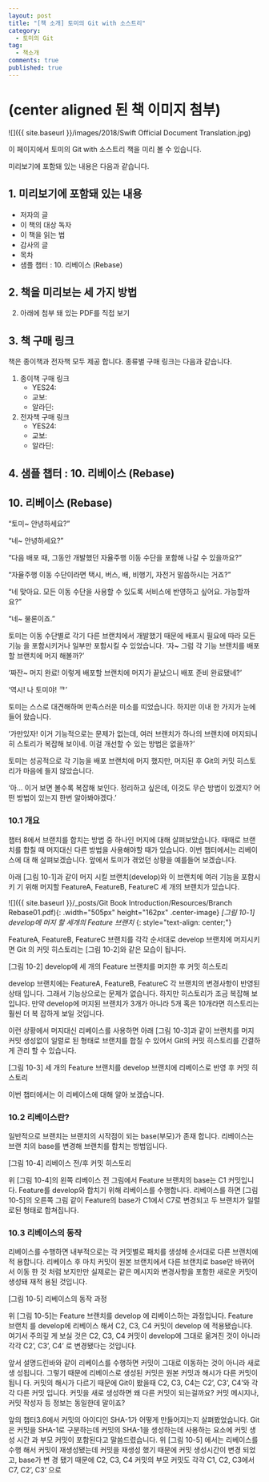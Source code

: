 ```yaml
---
layout: post
title: "[책 소개] 토미의 Git with 소스트리"
category:
  - 토미의 Git
tag:
  - 책소개
comments: true
published: true
---
```


# (center aligned 된 책 이미지  첨부)

![]({{ site.baseurl }}/images/2018/Swift Official Document Translation.jpg)

이 페이지에서 토미의 Git with 소스트리 책을 미리 볼 수 있습니다.

미리보기에 포함돼 있는 내용은 다음과 같습니다.

## 1. 미리보기에 포함돼 있는 내용

- 저자의 글
- 이 책의 대상 독자
- 이 책을 읽는 법
- 감사의 글
- 목차
- 샘플 챕터 : 10. 리베이스 (Rebase)

## 2. 책을 미리보는 세 가지 방법

2. 아래에 첨부 돼 있는 PDF를 직접 보기

## 3. 책 구매 링크

책은 종이책과 전자책 모두 제공 합니다. 종류별 구매 링크는 다음과 같습니다.

1. 종이책 구매 링크
   - YES24:
   - 교보:
   - 알라딘:
2. 전자책 구매 링크
   - YES24:
   - 교보:
   - 알라딘:

## 4. 샘플 챕터 : 10. 리베이스 (Rebase)

## 10. 리베이스 (Rebase)

“토미~ 안녕하세요?”

“네~ 안녕하세요?”

“다음 배포 때, 그동안 개발했던 자율주행 이동 수단을 포함해 나갈 수 있을까요?”

“자율주행 이동 수단이라면 택시, 버스, 배, 비행기, 자전거 말씀하시는 거죠?”

“네 맞아요. 모든 이동 수단을 사용할 수 있도록 서비스에 반영하고 싶어요. 가능할까요?”

“네~ 물론이죠.”

토미는 이동 수단별로 각기 다른 브랜치에서 개발했기 때문에 배포시 필요에 따라 모든 기능 을 포함시키거나 일부만 포함시킬 수 있었습니다.
‘자~ 그럼 각 기능 브랜치를 배포할 브랜치에 머지 해볼까?’

‘짜잔~ 머지 완료! 이렇게 배포할 브랜치에 머지가 끝났으니 배포 준비 완료됐네?’

‘역시! 나 토미야! ᄏ’

토미는 스스로 대견해하며 만족스러운 미소를 띠었습니다. 하지만 이내 한 가지가 눈에 들어 왔습니다.

‘가만있자! 이거 기능적으로는 문제가 없는데, 여러 브랜치가 하나의 브랜치에 머지되니 히 스토리가 복잡해 보이네. 이걸 개선할 수 있는 방법은 없을까?’

토미는 성공적으로 각 기능을 배포 브랜치에 머지 했지만, 머지된 후 Git의 커밋 히스토리가 마음에 들지 않았습니다.

‘아... 이거 보면 볼수록 복잡해 보인다. 정리하고 싶은데, 이것도 무슨 방법이 있겠지? 어떤 방법이 있는지 한번 알아봐야겠다.’

### 10.1 개요

챕터 8에서 브랜치를 합치는 방법 중 하나인 머지에 대해 살펴보았습니다. 때때로 브랜치를 합칠 때 머지대신 다른 방법을 사용해야할 때가 있습니다. 이번 챕터에서는 리베이스에 대 해 살펴보겠습니다. 앞에서 토미가 겪었던 상황을 예를들어 보겠습니다.

아래 [그림 10-1]과 같이 머지 시킬 브랜치(develop)와 이 브랜치에 여러 기능을 포함시키 기 위해 머지할 FeatureA, FeatureB, FeatureC 세 개의 브랜치가 있습니다.![]({{ site.baseurl }}/_posts/Git Book Introduction/Resources/Branch Rebase01.pdf){: .width="505px" height="162px" .center-image}
*[그림 10-1] develop에 머지 할 세개의 Feature 브랜치*
{: style="text-align: center;"}

FeatureA, FeatureB, FeatureC 브랜치를 각각 순서대로 develop 브랜치에 머지시키면 Git 의 커밋 히스토리는 [그림 10-2]와 같은 모습이 됩니다.

[그림 10-2] develop에 세 개의 Feature 브랜치를 머지한 후 커밋 히스토리

develop 브랜치에는 FeatureA, FeatureB, FeatureC 각 브랜치의 변경사항이 반영된 상태 입니다. 그래서 기능상으로는 문제가 없습니다. 하지만 히스토리가 조금 복잡해 보입니다. 만약 develop에 머지된 브랜치가 3개가 아니라 5개 혹은 10개라면 히스토리는 훨씬 더 복 잡하게 보일 것입니다.

이런 상황에서 머지대신 리베이스를 사용하면 아래 [그림 10-3]과 같이 브랜치를 머지커밋 생성없이 일렬로 된 형태로 브랜치를 합칠 수 있어서 Git의 커밋 히스토리를 간결하게 관리 할 수 있습니다.

[그림 10-3] 세 개의 Feature 브랜치를 develop 브랜치에 리베이스로 반영 후 커밋 히스토리

이번 챕터에서는 이 리베이스에 대해 알아 보겠습니다.

### 10.2 리베이스란?

일반적으로 브랜치는 브랜치의 시작점이 되는 base(부모)가 존재 합니다. 리베이스는 브랜 치의 base를 변경해 브랜치를 합치는 방법입니다.

[그림 10-4] 리베이스 전/후 커밋 히스토리

위 [그림 10-4]의 왼쪽 리베이스 전 그림에서 Feature 브랜치의 base는 C1 커밋입니다. Feature를 develop와 합치기 위해 리베이스를 수행합니다. 리베이스를 하면 [그림 10-5]의 오른쪽 그림 같이 Feature의 base가 C1에서 C7로 변경되고 두 브랜치가 일렬로된 형태로 합쳐집니다.

### 10.3 리베이스의 동작

리베이스를 수행하면 내부적으로는 각 커밋별로 패치를 생성해 순서대로 다른 브랜치에 적 용합니다. 리베이스 후 마치 커밋이 원본 브랜치에서 다른 브랜치로 base만 바뀌어서 이동 한 것 처럼 보지만만 실제로는 같은 메시지와 변경사항을 포함한 새로운 커밋이 생성돼 재적 용된 것입니다.

[그림 10-5] 리베이스의 동작 과정

위 [그림 10-5]는 Feature 브랜치를 develop 에 리베이스하는 과정입니다. Feature 브랜치 를 develop에 리베이스 해서 C2, C3, C4 커밋이 develop 에 적용됐습니다. 여기서 주의깊 게 보실 것은 C2, C3, C4 커밋이 develop에 그대로 옮겨진 것이 아니라 각각 C2’, C3’, C4’ 로 변경됐다는 것입니다.

앞서 설명드린바와 같이 리베이스를 수행하면 커밋이 그대로 이동하는 것이 아니라 새로 생 성됩니다. 그렇기 때문에 리베이스로 생성된 커밋은 원본 커밋과 해시가 다른 커밋이 됩니 다. 커밋의 해시가 다르기 때문에 Git이 봤을때 C2, C3, C4는 C2’, C3’, C4’와 각각 다른 커밋 입니다. 커밋을 새로 생성하면 왜 다른 커밋이 되는걸까요? 커밋 메시지나, 커밋 작성자 등 정보는 동일한데 말이죠?

앞의 챕터3.6에서 커밋의 아이디인 SHA-1가 어떻게 만들어지는지 살펴봤었습니다. Git은 커밋을 SHA-1로 구분하는데 커밋의 SHA-1을 생성하는데 사용하는 요소에 커밋 생성 시간 과 부모 커밋이 포함된다고 말씀드렸습니다. 위 [그림 10-5] 에서는 리베이스를 수행 해서 커밋이 재생성됐는데 커밋을 재생성 했기 때문에 커밋 생성시간이 변경 되었고, base가 변 경 됐기 때문에 C2, C3, C4 커밋의 부모 커밋도 각각 C1, C2, C3에서 C7, C2’, C3’ 으로